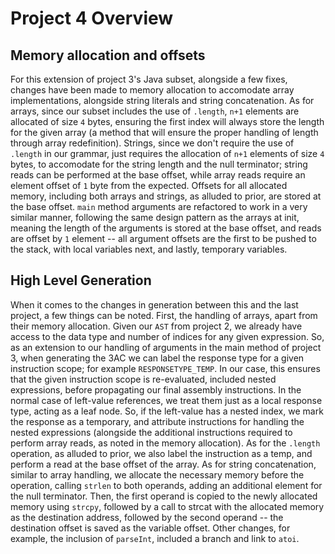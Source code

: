 # Project 4 Overview

## Memory allocation and offsets
For this extension of project 3's Java subset, alongside a few fixes, changes have been made to memory allocation to accomodate array implementations, alongside string literals and string concatenation. As for arrays, since our subset includes the use of ```.length```, ```n+1``` elements are allocated of size ```4``` bytes, ensuring the first index will always store the length for the given array (a method that will ensure the proper handling of length through array redefinition). Strings, since we don't require the use of ```.length``` in our grammar, just requires the allocation of ```n+1``` elements of size ```4``` bytes, to accomodate for the string length and the null terminator; string reads can be performed at the base offset, while array reads require an element offset of ```1``` byte from the expected. Offsets for all allocated memory, including both arrays and strings, as alluded to prior, are stored at the base offset. ```main``` method arguments are refactored to work in a very similar manner, following the same design pattern as the arrays at init, meaning the length of the arguments is stored at the base offset, and reads are offset by ```1``` element -- all argument offsets are the first to be pushed to the stack, with local variables next, and lastly, temporary variables.

## High Level Generation
When it comes to the changes in generation between this and the last project, a few things can be noted. First, the handling of arrays, apart from their memory allocation. Given our ```AST``` from project 2, we already have access to the data type and number of indices for any given expression. So, as an extension to our handling of arguments in the main method of project 3, when generating the 3AC we can label the response type for a given instruction scope; for example ```RESPONSETYPE_TEMP```. In our case, this ensures that the given instruction scope is re-evaluated, included nested expressions, before propagating our final assembly instructions. In the normal case of left-value references, we treat them just as a local response type, acting as a leaf node. So, if the left-value has a nested index, we mark the response as a temporary, and attribute instructions for handling the nested expressions (alongside the additional instructions required to perform array reads, as noted in the memory allocation). As for the ```.length``` operation, as alluded to prior, we also label the instruction as a temp, and perform a read at the base offset of the array. As for string concatenation, similar to array handling, we allocate the necessary memory before the operation, calling ```strlen``` to both operands, adding an additional element for the null terminator. Then, the first operand is copied to the newly allocated memory using ```strcpy```, followed by a call to strcat with the allocated memory as the destination address, followed by the second operand -- the destination offset is saved as the variable offset. Other changes, for example, the inclusion of ```parseInt```, included a branch and link to ```atoi```.
